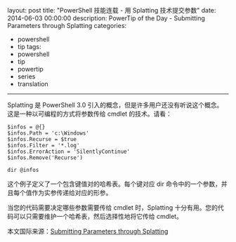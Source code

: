 layout: post
title: "PowerShell 技能连载 - 用 Splatting 技术提交参数"
date: 2014-06-03 00:00:00
description: PowerTip of the Day - Submitting Parameters through Splatting
categories:
- powershell
- tip
tags:
- powershell
- tip
- powertip
- series
- translation
---
Splatting 是 PowerShell 3.0 引入的概念，但是许多用户还没有听说这个概念。这是一种以可编程的方式将参数传给 cmdlet 的技术。请看：

    $infos = @{}
    $infos.Path = 'c:\Windows'
    $infos.Recurse = $true
    $infos.Filter = '*.log'
    $infos.ErrorAction = 'SilentlyContinue'
    $infos.Remove('Recurse')
    
    dir @infos 

这个例子定义了一个包含键值对的哈希表。每个键对应 dir 命令中的一个参数，并且每个值作为实参传递给对应的形参。

当您的代码需要决定哪些参数需要传给 cmdlet 时，Splatting 十分有用。您的代码可以只需要维护一个哈希表，然后选择性地将它传给 cmdlet。

<!--more-->
本文国际来源：[Submitting Parameters through Splatting](http://community.idera.com/powershell/powertips/b/tips/posts/submitting-parameters-through-splatting)
